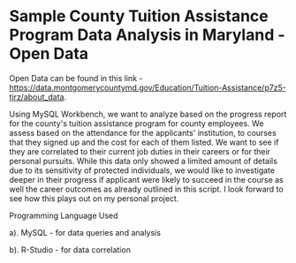 # Sample County Tuition Assistance Program Data Analysis in Maryland - Open Data

Open Data can be found in this link - https://data.montgomerycountymd.gov/Education/Tuition-Assistance/p7z5-tjrz/about_data.

Using MySQL Workbench, we want to analyze based on the progress report for the county's tuition assistance program for county employees. We assess based on the attendance for the applicants' institution, to courses that they signed up and the cost for each of them listed. We want to see if they are correlated to their current job duties in their careers or for their personal pursuits. While this data only showed a limited amount of details due to its sensitivity of protected individuals, we would like to investigate deeper in their progress if applicant were likely to succeed in the course as well the career outcomes as already outlined in this script. I look forward to see how this plays out on my personal project.


Programming Language Used

a). MySQL - for data queries and analysis

b). R-Studio - for data correlation
